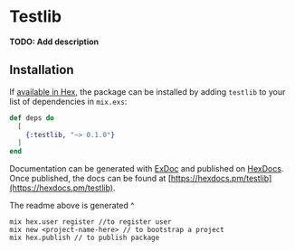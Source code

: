 # Testlib

**TODO: Add description**

## Installation

If [available in Hex](https://hex.pm/docs/publish), the package can be installed
by adding `testlib` to your list of dependencies in `mix.exs`:

```elixir
def deps do
  [
    {:testlib, "~> 0.1.0"}
  ]
end
```

Documentation can be generated with [ExDoc](https://github.com/elixir-lang/ex_doc)
and published on [HexDocs](https://hexdocs.pm). Once published, the docs can
be found at [https://hexdocs.pm/testlib](https://hexdocs.pm/testlib).

The readme above is generated ^
```shell script
mix hex.user register //to register user
mix new <project-name-here> // to bootstrap a project
mix hex.publish // to publish package
```



